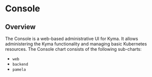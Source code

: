# Console

## Overview

The Console is a web-based administrative UI for Kyma. It allows administering the Kyma functionality and managing basic Kubernetes resources. The Console chart consists of the following sub-charts:

- `web`
- `backend`
- `pamela`
